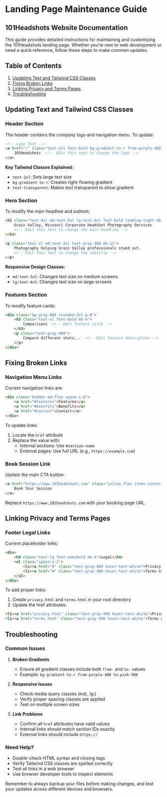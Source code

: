 # Landing Page Maintenance Guide
## 101Headshots Website Documentation

This guide provides detailed instructions for maintaining and customizing the 101Headshots landing page. Whether you're new to web development or need a quick reference, follow these steps to make common updates.

## Table of Contents
1. [Updating Text and Tailwind CSS Classes](#updating-text-and-tailwind-css-classes)
2. [Fixing Broken Links](#fixing-broken-links)
3. [Linking Privacy and Terms Pages](#linking-privacy-and-terms-pages)
4. [Troubleshooting](#troubleshooting)

## Updating Text and Tailwind CSS Classes

### Header Section
The header contains the company logo and navigation menu. To update:

```html
<!-- Logo Text -->
<a href="/" class="text-2xl font-bold bg-gradient-to-r from-purple-400 to-pink-500 bg-clip-text text-transparent">
    101Headshots  <!-- Edit this text to change the logo -->
</a>
```

**Key Tailwind Classes Explained:**
- `text-2xl`: Sets large text size
- `bg-gradient-to-r`: Creates right-flowing gradient
- `text-transparent`: Makes text transparent to show gradient

### Hero Section
To modify the main headline and subtext:

```html
<h1 class="text-4xl md:text-5xl lg:text-6xl font-bold leading-tight mb-8">
    Grain Valley, Missouri Corporate Headshot Photography Services
    <!-- Edit this text to change the main headline -->
</h1>

<p class="text-xl md:text-2xl text-gray-300 mb-12">
    Photography helping Grain Valley professionals stand out.
    <!-- Edit this text to change the subtitle -->
</p>
```

**Responsive Design Classes:**
- `md:text-5xl`: Changes text size on medium screens
- `lg:text-6xl`: Changes text size on large screens

### Features Section
To modify feature cards:

```html
<div class="bg-gray-800 rounded-2xl p-8">
    <h3 class="text-xl font-bold mb-4">
        Comparisons  <!-- Edit feature title -->
    </h3>
    <p class="text-gray-400">
        Compare different shots...  <!-- Edit feature description -->
    </p>
</div>
```

## Fixing Broken Links

### Navigation Menu Links
Current navigation links are:

```html
<div class="hidden md:flex space-x-8">
    <a href="#features">Features</a>
    <a href="#benefits">Benefits</a>
    <a href="#contact">Contact</a>
</div>
```

To update links:
1. Locate the `href` attribute
2. Replace the value with:
   - Internal sections: Use `#section-name`
   - External pages: Use full URL (e.g., `https://example.com`)

### Book Session Link
Update the main CTA button:

```html
<a href="https://www.101headshots.com" class="inline-flex items-center...">
    Book Your Session
</a>
```

Replace `https://www.101headshots.com` with your booking page URL.

## Linking Privacy and Terms Pages

### Footer Legal Links
Current placeholder links:

```html
<div>
    <h4 class="text-lg font-semibold mb-4">Legal</h4>
    <ul class="space-y-2">
        <li><a href="#" class="text-gray-400 hover:text-white">Privacy Policy</a></li>
        <li><a href="#" class="text-gray-400 hover:text-white">Terms of Service</a></li>
    </ul>
</div>
```

To add proper links:
1. Create `privacy.html` and `terms.html` in your root directory
2. Update the href attributes:

```html
<li><a href="privacy.html" class="text-gray-400 hover:text-white">Privacy Policy</a></li>
<li><a href="terms.html" class="text-gray-400 hover:text-white">Terms of Service</a></li>
```

## Troubleshooting

### Common Issues

1. **Broken Gradients**
   - Ensure all gradient classes include both `from-` and `to-` values
   - Example: `bg-gradient-to-r from-purple-400 to-pink-500`

2. **Responsive Issues**
   - Check media query classes (md:, lg:)
   - Verify proper spacing classes are applied
   - Test on multiple screen sizes

3. **Link Problems**
   - Confirm all `href` attributes have valid values
   - Internal links should match section IDs exactly
   - External links should include `https://`

### Need Help?
- Double-check HTML syntax and closing tags
- Verify Tailwind CSS classes are spelled correctly
- Test all links in a web browser
- Use browser developer tools to inspect elements

Remember to always backup your files before making changes, and test your updates across different devices and browsers.